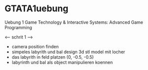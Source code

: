 # GTATA1uebung
Uebung 1  Game Technology &amp; Interactive Systems: Advanced Game Programming

<-- schrit 1 -->

 - camera position finden 
 - simpeles labyrith und bal design 3d stl model mit locher
 - das labyrith in feld platzen (0, -0.5, -0.5)
 - labyrinth und bal als object manipulieren koennen
